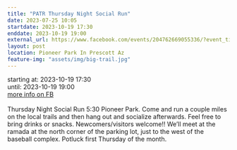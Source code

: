 ```yaml
---
title: "PATR Thursday Night Social Run"
date: 2023-07-25 10:05
startdate: 2023-10-19 17:30
enddate: 2023-10-19 19:00
external_url: https://www.facebook.com/events/204762669055336/?event_time_id=204762682388668
layout: post
location: Pioneer Park In Prescott Az
feature-img: "assets/img/big-trail.jpg"
---
```


starting at: 2023-10-19 17:30<br>until: 2023-10-19 19:00<br><a href="https://www.facebook.com/events/204762669055336/?event_time_id=204762682388668">more info on FB</a><br><br>Thursday Night Social Run 5&#58;30 Pioneer Park.  Come and run a couple miles on the local trails and then hang out and socialize afterwards.  Feel free to bring drinks or snacks. Newcomers/visitors welcome!!  We’ll meet at the ramada at the north corner of the parking lot, just to the west of the baseball complex.  Potluck first Thursday of the month.<br>
  <br>
  
